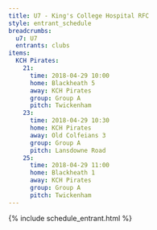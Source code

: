 ```yaml
---
title: U7 - King's College Hospital RFC
style: entrant_schedule
breadcrumbs:
  u7: U7
  entrants: clubs
items:
  KCH Pirates:
    21:
      time: 2018-04-29 10:00
      home: Blackheath 5
      away: KCH Pirates
      group: Group A
      pitch: Twickenham
    23:
      time: 2018-04-29 10:30
      home: KCH Pirates
      away: Old Colfeians 3
      group: Group A
      pitch: Lansdowne Road
    25:
      time: 2018-04-29 11:00
      home: Blackheath 1
      away: KCH Pirates
      group: Group A
      pitch: Twickenham
---
```


{% include schedule_entrant.html %}

